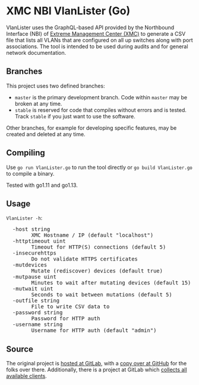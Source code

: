 # XMC NBI VlanLister (Go)

VlanLister uses the GraphQL-based API provided by the Northbound Interface (NBI) of [Extreme Management Center (XMC)](https://www.extremenetworks.com/product/extreme-management-center/) to generate a CSV file that lists all VLANs that are configured on all up switches along with port associations. The tool is intended to be used during audits and for general network documentation.

## Branches

This project uses two defined branches:

  * `master` is the primary development branch. Code within `master` may be broken at any time.
  * `stable` is reserved for code that compiles without errors and is tested. Track `stable` if you just want to use the software.

Other branches, for example for developing specific features, may be created and deleted at any time.

## Compiling

Use `go run VlanLister.go` to run the tool directly or `go build VlanLister.go` to compile a binary.

Tested with go1.11 and go1.13.

## Usage

`VlanLister -h`:

<pre>
  -host string
    	XMC Hostname / IP (default "localhost")
  -httptimeout uint
    	Timeout for HTTP(S) connections (default 5)
  -insecurehttps
    	Do not validate HTTPS certificates
  -mutdevices
    	Mutate (rediscover) devices (default true)
  -mutpause uint
    	Minutes to wait after mutating devices (default 15)
  -mutwait uint
    	Seconds to wait between mutations (default 5)
  -outfile string
    	File to write CSV data to
  -password string
    	Password for HTTP auth
  -username string
    	Username for HTTP auth (default "admin")
</pre>

## Source

The original project is [hosted at GitLab](https://gitlab.com/rbrt-weiler/xmc-nbi-vlanlister-go), with a [copy over at GitHub](https://github.com/rbrt-weiler/xmc-nbi-vlanlister-go) for the folks over there. Additionally, there is a project at GitLab which [collects all available clients](https://gitlab.com/rbrt-weiler/xmc-nbi-clients).
